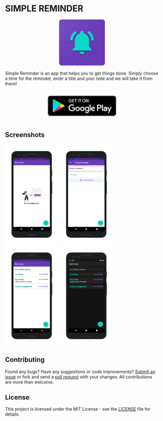 # SIMPLE REMINDER

<p align="center">
<img style= "border-radius : 8px " height="150px" width="150px" src="screenshots/logo.png" alt="gymlog"/>
</p>

Simple Reminder is an app that helps you to get things done. Simply choose a time for the reminder, enter a title and your note and we will take it from there!

<p align="center">
<a href='https://play.google.com/store/apps/details?id=com.varadgauthankar.simple_reminder'>
<img style= "border-radius : 8px " height="100px"" src="screenshots/google-play-badge.png" alt="gymlog"/>
</a>
</p>

## Screenshots

<p>
<img height="328px" width="175px" src="screenshots/1.png" alt="1"/>
<img height="328px" width="175px" src="screenshots/2.png" alt="2"/>
<img height="328px" width="175px" src="screenshots/3.png" alt="3"/>
<img height="328px" width="175px" src="screenshots/4.png" alt="4"/>
</p>

## Contributing

Found any bugs? Have any suggestions or code improvements? [Submit an issue](https://github.com/varadgauthankar/simple_reminder/issues) or fork and send a [pull request](https://github.com/varadgauthankar/simple_reminder/pulls) with your changes. All contributions are more than welcome.

## License

This project is licensed under the MIT License - see the [LICENSE](https://choosealicense.com/licenses/mit/) file for details.
